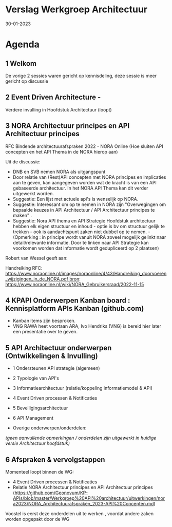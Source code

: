 

# Verslag Werkgroep Architectuur

30-01-2023

# Agenda

## 1	Welkom

De vorige 2 sessies waren gericht op kennisdeling, deze sessie is meer gericht op discussie 

## 2	Event Driven Architecture - 
Verdere invulling in Hoofdstuk Architectuur (loopt)

## 3	NORA Architectuur principes en API Architectuur principes
RFC Bindende architectuurafspraken 2022 - NORA Online
(Hoe sluiten API concepten en het API Thema in de NORA hierop aan)

Uit de discussie:
- DNB en SVB nemen NORA als uitgangspunt
- Door relatie van (Rest)API concepten met NORA principes en implicaties aan te geven, kan aangegeven worden wat de kracht is van een API gebaseerde architectuur.
In het NORA API Thema kan dit verder uitgewerkt worden.
- Suggestie: Een lijst met actuele api's is wenselijk op NORA.
- Suggestie: Interessant om op te nemen in NORA zijn "Overwegingen om bepaalde keuzes in API Architectuur / API Architectuur principes te maken" .
- Suggestie: Nora API thema en API Strategie Hoofdstuk architectuur hebben elk eigen structuur en inhoud - optie is bv om structuur gelijk te trekken - ook is aandachtspunt zaken niet dubbel op te nemen.
-(Opmerking : in principe wordt vanuit NORA zoveel mogelijk gelinkt naar detail/relevante informatie. Door te linken naar API Strategie kan voorkomen worden dat informatie wordt gedupliceerd op 2 plaatsen)


Robert van Wessel geeft aan:

Handreiking RFC: https://www.noraonline.nl/images/noraonline/4/43/Handreiking_doorvoeren_wijzigingen_in_de_NORA.pdf bron: https://www.noraonline.nl/wiki/NORA_Gebruikersraad/2022-11-15



## 4	KPAPI Onderwerpen Kanban board : Kennisplatform APIs Kanban (github.com)

- Kanban items zijn besproken.
- VNG RAWA heet voortaan ARA, Ivo Hendriks (VNG) is bereid hier later een presentatie over te geven.

## 5	API Architectuur onderwerpen (Ontwikkelingen & Invulling) 
- 1 Ondersteunen API strategie (algemeen) 
- 2 Typologie van API's
- 3 Informatiearchitectuur (relatie/koppeling informatiemodel & API)
- 4 Event Driven processen & Notificaties
- 5 Beveiligingsarchitectuur
- 6 API Management

- Overige onderwerpen/onderdelen:

_(geen aanvullende opmerkingen / onderdelen zijn uitgewerkt in huidige versie Architectuur hoofdstuk)_

## 6 	Afspraken & vervolgstappen

Momenteel loopt binnen de WG:
- 4 Event Driven processen & Notificaties 
- Relatie NORA Architectuur principes en API Architectuur principes (https://github.com/Geonovum/KP-APIs/blob/master/Werkgroep%20API%20architectuur/uitwerkingen/nora2023/NORA_Architectuurafspraken_2023-API%20Concepten.md)

Voostel is eerst deze onderdelen uit te werken , voordat andere zaken worden opgepakt door de WG

